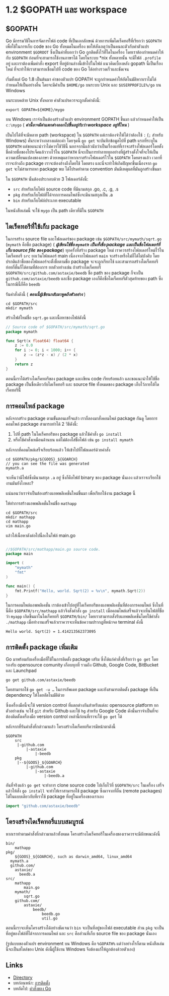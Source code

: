 # 1.2 $GOPATH และ workspace

## $GOPATH

Go มีกรรมวิธีในการจัดการไฟล์ code ที่เป็นเอกลักษณ์ ด้วยการเพิ่มไดเร็คทอรีีที่เรียกว่า `$GOPATH` เพื่อใช้ในการเก็บ code ของ Go ทั้งหมดในเครื่อง ขอให้สังเกตุว่าเป็นคนละตัวกับค่าตัวแปร environment `$GOROOT` ซึ่งเป็นค่าที่บอกว่า Go ถูกติดตั้งไว้ที่ใดในเครื่อง โดยเราต้องกำหนดค่าให้กับ `$GOPATH` ก่อนที่จะสามารถใช้งานภาษาได้ โดยในระบบ *nix ทั้งหลายนั้น จะมีไฟล์ `.profile` อยู่ และเราต้องเพิ่มคำสั่ง export ที่อยู่ด้านล่างนี้เข้าไปในไฟล์ แนวคิดเบื้องหลัง gopath นี้เป็นเรื่องใหม่ ที่จะทำให้เราสามารถเชื่อมไปที่ code ของ Go ได้อย่างรวดเร็วและชัดเจน

เริ่มตั้งแต่ Go 1.8 เป็นต้นมา ค่าของตัวแปร GOPATH จะถูกกำหนดค่าให้อัตโนมัติหากเราไม่ได้กำหนดให้เป็นอย่างอื่น โดยจะมีค่่าเป็น `$HOME/go` บนระบบ Unix และ `$USERPROFILE%/go` บน Windows

บนระบบคล้าย Unix ทั้งหลาย ค่าตัวแปรควรจะถูกตั้งค่าดังนี้:
	
	export GOPATH=${HOME}/mygo
	
บน Windows เราจำเป็นต้องสร้างตัวแปร environment GOPATH ขึ้นมา แล้วกำหนดค่าให้เป็น `c:\mygo` ( ***ค่านี้อาจมีค่าแตกต่างออกไปขึ้นอยู่กับว่า workspace อยู่ที่ไหน*** )

เป็นไปได้ที่จะมีหลาย path (workspace) ใน `$GOPATH` แต่เราต้องจำให้ได้ว่าต้องใช้ `:` (`;` สำหรับ Windows) คั่นระหว่างกลางแต่ละค่า โดยจุดนี้ `go get` จะบันทึกข้อมูลไปที่ path แรกที่ระบุใน `$GOPATH` แต่ขอแนะนำว่าไม่ควรใช้วิธีนี้ นอกจากนี้แล้วนับว่าเป็นเรื่องแย่ที่เราจะสร้างโฟลเดอร์โดยตั้งชื่อด้วยชื่อของโปรเจ็คแล้ววางไว้ใน `$GOPATH` นี่จะเป็นการทำลายทุกอย่างที่ผู้สร้างตั้งใจที่จะให้เป็นความเปลี่ยนแปลงของภาษา ด้วยเหตุผลว่าหากเราสร้างโฟลเดอร์ไว้ใน `$GOPATH` โดยตรงแล้ว เวลาที่เราจะอ้างถึง package เราจะต้องอ้างถึงโดยใช้ <packagename> โดยตรง และนี่จะทำให้เกิดปัญหาขึ้นเนื่องจาก `go get` จะไม่สามารถหา package พบ ได้โปรดทำตาม convention มันมีเหตุผลที่มันถูกสร้างขึ้นมา

ใน `$GOPATH` นั้นต้องประกอบด้วย 3 โฟลเดอร์ดังนี้:

- `src` สำหรับเก็บไฟล์ source code ที่มีนามสกุล .go, .c, .g, .s
- `pkg` สำหรับเก็บไฟล์ที่ได้จากการคอมไพล์ซึ่งจะมีนามสกุลเป็น .a
- `bin` สำหรับเก็บไฟล์ประเภท executable 

ในหนังสือเล่มนี้ จะใช้ `mygo` เป็น path เดียวที่มีใน `$GOPATH`

## ไดเร็คทอรีที่ใช้เก็บ package

ในการสร้าง source file และโฟลเดอร์ของ package เช่น `$GOPATH/src/mymath/sqrt.go` (`mymath` คือชื่อ package) ( ***ผู้เขียนใช้ชื่อ `mymath` เป็นทั้งชื่อ package และเป็นชื่อโฟลเดอร์ที่เก็บ source file ของ package***)
ทุกครั้งที่สร้าง package ใหม่ เราควรสร้างโฟลเดอร์ใหม่ไว้ในไดเร็คทอรี `src` ยกเว้นโฟลเดอร์ main เนื่องจากโฟลเดอร์ `main` จะสร้างหรือไม่ก็ได้ไม่บังคับ โดยปรกติแล้วชื่อของโฟลเดอร์จะตั้งชื่อตามชื่อ package จะจะถูกเรียกใช้ และสามารถสร้างไดเร็คทอรีย่อยกี่ชั้นก็ได้ตามที่ต้องการ ยกตัวอย่างเช่น ถ้าสร้างไดเร็คทอรี่ `$GOPATH/src/github.com/astaxie/beedb` ชื่อ path ของ package ก็จะเป็น `github.com/astaxie/beedb` และชื่อ package เองก็คือชื่อไดเร็คทอรีตัวสุดท้ายของ path ซึ่งในกรณีนี้ก็คือ `beedb` 

รันคำสั่งดังนี้ ( ***ตอนนี้ผู้เขียนกลับมาพูดถึงตัวอย่าง*** )

	cd $GOPATH/src
	mkdir mymath
	
สร้างไฟล์ใหม่ชื่อ `sqrt.go` และเนื้อหาของไฟล์ดังนี้

```Go
// Source code of $GOPATH/src/mymath/sqrt.go
package mymath

func Sqrt(x float64) float64 {
	z := 0.0
	for i := 0; i < 1000; i++ {
		z -= (z*z - x) / (2 * x)
	}
	return z
}
```	

ตอนนี้เราได้สร้างไดเร็คทอรีของ package และเขียน code เรียบร้อยแล้ว และขอแนะนำให้ใช้ชื่อ package เป็นชื่อเดียวกับไดเร็คทอรี และ source file ทั้งหมดของ package เก็บไว้ภายใต้ไดเร็คทอรีนี้่่

## การคอมไพล์ package

หลังจากสร้าง package ตามขั้นตอนเสร็จแล้ว เราก็ลองมาสั่งคอมไพล์ package กันดู โดยการคอมไพล์ package สามารถทำได้ 2 วิธีดังนี้:

1. ไปที่ path ในไดเร็คทอรีของ package แล้วใช้คำสั่ง `go install` 
2. หรือใช้คำสั่งเหมือนด้านบน แต่ไม่ต้องใส่ชื่อไฟล์ เช่น `go install mymath`

หลังจากที่คอมไพล์เสร็จเรียบร้อยแล้ว ให้เข้าไปที่โฟลเดอร์ด้วยคำสั่ง

	cd $GOPATH/pkg/${GOOS}_${GOARCH}
	// you can see the file was generated
	mymath.a
	
จะเห็นว่ามีไฟล์ซึ่งมีนามสกุล `.a` อยู่ ซึ่งก็คือไฟล์่่ binary ของ package นั่นเอง แล้วเราจะเรียกใช้งานมันยังไงหละ?

แน่นอนว่าเราจำเป็นต้องสร้างแอพพลิเคชั่นใหม่ขึ้นมา เพื่อเรียกใช้งาน package นี้

ให้ทำการสร้างแอพพลิเคชั่นใหม่ชื่อ `mathapp`

	cd $GOPATH/src
	mkdir mathapp
	cd mathapp
	vim main.go
	
แล้วใส่เนื้อหาดังต่อไปนี้ลงในไฟล์ main.go

```Go

//$GOPATH/src/mathapp/main.go source code.
package main

import (
	"mymath"
	"fmt"
)

func main() {
	fmt.Printf("Hello, world. Sqrt(2) = %v\n", mymath.Sqrt(2))
}
```

ในการคอมไพล์แอพพลิเคชั่น เราต้องเข้าไปอยู่ที่ไดเร็คทอรีของแอพพลิเคชั่นที่ต้องการคอมไพล์ ซึ่งในที่นี้คือ `$GOPATH/src/mathapp` แล้วจึงสั่งคำสั่ง `go install` เมื่อคอมไพล์เสร็จแล้วจะเห็นไฟล์ที่ชื่อว่า `myapp` เกิดขึ้นมาในไดเร็คทอรี `$GOPATH/bin/` โดยเราสามารถสั่งรับแอพพลิเคชั่นโดยใช้คำสั่ง `./mathapp` เมื่อทำงานเสร็จแล้วเราควรจะเห็นข้อความปรากฎที่หน้าจอ terminal ดังนี้ 

	Hello world. Sqrt(2) = 1.414213562373095
	
## การติดตั้ง package เพิ่มเติม

Go มาพร้อมกับเครื่องมือที่ใช้ในการติดตั้ง package เสริม ซึ่งได้แก่คำสั่งที่เรียกว่า `go get` โดยรองรับ opensource comunity เกือบทุกที่ รวมถึง Github, Google Code, BitBucket และ Launchpad

	go get github.com/astaxie/beedb
	
โดยสามารถใช้ `go get -u …` ในการอัพเดท package และยังสามารถติดตั้ง package ที่เป็น dependency ให้โดยอัตโนมัติด้วย

ซึ่งเครื่องมือนี้จะใช้ version control ที่แตกต่างกันสำหรับแต่ละ opensource platform ยกตัวอย่างเช่น จะใช้่่ `git` สำหรับ Github และใช้ `hg` สำหรับ Google Code ดังนั้นเราจำเป็นที่จะต้องติดตั้งเครื่องมือ version control เหล่านี้ก่อนที่เราจะใช้ `go get` ได้

หลังจากที่รันคำสั่งที่กล่าวมาแล้ว โครงสร้างไดเร็คทอรีควรมีหน้าตาดังนี้

	$GOPATH
		src
		 |-github.com
		 	 |-astaxie
		 	 	 |-beedb
		pkg
		 |--${GOOS}_${GOARCH}
		 	 |-github.com
		 	 	 |-astaxie
		 	 	 	 |-beedb.a
		 	 	 	 
อันที่จริงแล้ว `go get` จะทำการ clone source code ไปเก็บไว้ที่ `$GOPATH/src` ในเครื่อง เสร็จแล้วให้สั่ง `go install` จะทำให้เราสามารถใช้ package ซึ่งมาจากที่อื่น (remote packages) ได้ในแบบเดียวกับที่เราใช้ package ที่อยู่ในเครื่องของเราเอง

```Go
import "github.com/astaxie/beedb"
```

## โครงสร้างไดเร็คทอรี่แบบสมบูรณ์

หากเราทำตามคำสั่งที่กล่าวมาแล้วทั้งหมด โครงสร้างไดเร็คทอรีในเครื่องของเราควรจะมีลักษณะดังนี้

	bin/
		mathapp
	pkg/
		${GOOS}_${GOARCH}, such as darwin_amd64, linux_amd64
      mymath.a
      github.com/
        astaxie/
          beedb.a
	src/
		mathapp
			main.go
		mymath/
			sqrt.go
		github.com/
			astaxie/
				beedb/
					beedb.go
					util.go
					
ตอนนี้เราจะเห็นโครงสร้างได้อย่างชัดเจนว่า `bin` จะเป็นที่อยู่ของไฟล์ executable ส่วน `pkg` จะเป็นที่อยู่ของไฟล์ที่ได้จากการคอมไพล์ และ `src` คือส่วนที่เก็บ source file ของ package นั่นเอง

(รูปแบบของตัวแปร environment บน Windows คือ `%GOPATH%` แต่ว่าอย่างไรก็ตาม หนังสือเล่มนี้จะเป็นสไตล์ของ Unix ดังนี้ผู้ใช้งาน Windows จึงต้องแก้ให้ถูกต้องด้วยตัวเอง)

## Links

- [Directory](preface.md)
- บทก่อนหน้า: [การติดตั้ง](01.1.md)
- บทถัดไป: [คำสั่งของ Go](01.3.md)
